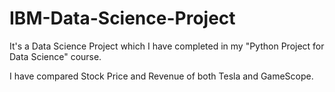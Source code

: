 # IBM-Data-Science-Project

It's a Data Science Project which I have completed in my "Python Project for Data Science" course. 

I have compared Stock Price and Revenue of both Tesla and GameScope.
